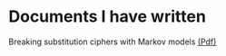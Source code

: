# Documents I have written
Breaking substitution ciphers with Markov models [(Pdf)](docs/Break_subst_ciphers_with_MM.pdf) 
